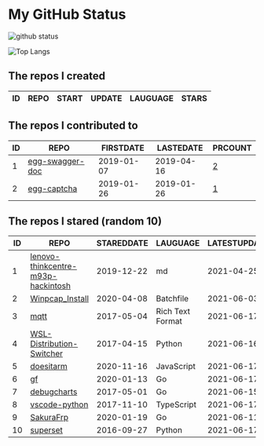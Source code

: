 # My GitHub Status

<img src="https://github-readme-stats-1.yihong0618.vercel.app/api?username=jc-lathander&show_icons=true&&&hide_title=true&count_private=true" alt="github status" />

![Top Langs](https://github-readme-stats-1.yihong0618.vercel.app/api/top-langs/?username=jc-lathander&layout=compact)

<!--START_SECTION:my_github-->
## The repos I created
| ID | REPO | START | UPDATE | LAUGUAGE | STARS |
|----|------|-------|--------|----------|-------|

## The repos I contributed to
| ID |                                REPO                                | FIRSTDATE  | LASTEDATE  |                                          PRCOUNT                                           |
|----|--------------------------------------------------------------------|------------|------------|--------------------------------------------------------------------------------------------|
|  1 | [egg-swagger-doc](https://github.com/Yanshijie-EL/egg-swagger-doc) | 2019-01-07 | 2019-04-16 | [2](https://github.com/Yanshijie-EL/egg-swagger-doc/pulls?q=is%3Apr+author%3Ajc-lathander) |
|  2 | [egg-captcha](https://github.com/Raoul1996/egg-captcha)            | 2019-01-26 | 2019-01-26 | [1](https://github.com/Raoul1996/egg-captcha/pulls?q=is%3Apr+author%3Ajc-lathander)        |

## The repos I stared (random 10)
| ID |                                                 REPO                                                  | STAREDDATE |     LAUGUAGE     | LATESTUPDATE |
|----|-------------------------------------------------------------------------------------------------------|------------|------------------|--------------|
|  1 | [lenovo-thinkcentre-m93p-hackintosh](https://github.com/mingcheng/lenovo-thinkcentre-m93p-hackintosh) | 2019-12-22 | md               | 2021-04-25   |
|  2 | [Winpcap_Install](https://github.com/3gstudent/Winpcap_Install)                                       | 2020-04-08 | Batchfile        | 2021-06-03   |
|  3 | [mqtt](https://github.com/mcxiaoke/mqtt)                                                              | 2017-05-04 | Rich Text Format | 2021-06-17   |
|  4 | [WSL-Distribution-Switcher](https://github.com/RoliSoft/WSL-Distribution-Switcher)                    | 2017-04-15 | Python           | 2021-06-16   |
|  5 | [doesitarm](https://github.com/ThatGuySam/doesitarm)                                                  | 2020-11-16 | JavaScript       | 2021-06-17   |
|  6 | [gf](https://github.com/gogf/gf)                                                                      | 2020-01-13 | Go               | 2021-06-17   |
|  7 | [debugcharts](https://github.com/mkevac/debugcharts)                                                  | 2017-05-01 | Go               | 2021-06-15   |
|  8 | [vscode-python](https://github.com/microsoft/vscode-python)                                           | 2017-11-10 | TypeScript       | 2021-06-17   |
|  9 | [SakuraFrp](https://github.com/ZeroDream-CN/SakuraFrp)                                                | 2020-01-19 | Go               | 2021-06-11   |
| 10 | [superset](https://github.com/apache/superset)                                                        | 2016-09-27 | Python           | 2021-06-17   |

<!--END_SECTION:my_github-->

